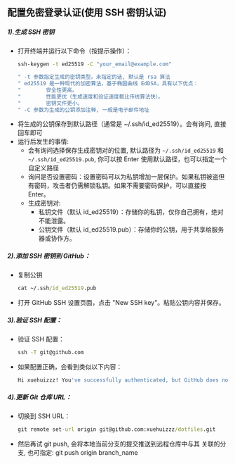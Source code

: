 ## 配置免密登录认证(使用 SSH 密钥认证)

##### 1).生成 SSH 密钥

- 打开终端并运行以下命令（按提示操作）：
  ```cmd
  ssh-keygen -t ed25519 -C "your_email@example.com"

  " -t 参数指定生成的密钥类型。未指定的话, 默认是 rsa 算法
  " ed25519 是一种现代的加密算法，基于椭圆曲线 EdDSA，具有以下优点：
  "        安全性更高。
  "        性能更优（生成速度和验证速度都比传统算法快）。
  "        密钥文件更小。
  " -C 参数为生成的公钥添加注释, 一般是电子邮件地址
  ```
- 将生成的公钥保存到默认路径（通常是 ~/.ssh/id_ed25519）。会有询问, 直接回车即可
- 运行后发生的事情:
  - 会有询问选择保存生成密钥对的位置, 默认路径为 `~/.ssh/id_ed25519` 和 `~/.ssh/id_ed25519.pub`, 你可以按 Enter 使用默认路径，也可以指定一个自定义路径
  - 询问是否设置密码：设置密码可以为私钥增加一层保护。如果私钥被盗但有密码，攻击者仍需解锁私钥。如果不需要密码保护，可以直接按 Enter。
  - 生成密钥对:
     - 私钥文件（默认 id_ed25519）：存储你的私钥，仅你自己拥有，绝对不能泄露。
     - 公钥文件（默认 id_ed25519.pub）：存储你的公钥，用于共享给服务器或协作方。

##### 2).添加 SSH 密钥到 GitHub：

- 复制公钥
  ```cmd
  cat ~/.ssh/id_ed25519.pub
  ```
- 打开 GitHub SSH 设置页面，点击 "New SSH key"。粘贴公钥内容并保存。

##### 3).验证 SSH 配置：

- 验证 SSH 配置：
  ```cmd
  ssh -T git@github.com
  ```
- 如果配置正确，会看到类似以下内容：
  ```bash
  Hi xuehuizzz! You've successfully authenticated, but GitHub does not provide shell access.
  ```

##### 4).更新 Git 仓库 URL：

- 切换到 SSH URL：
  ```cmd
  git remote set-url origin git@github.com:xuehuizzz/dotfiles.git
  ```
- 然后再试 git push, 会将本地当前分支的提交推送到远程仓库中与其 关联的分支, 也可指定: git push origin branch_name
